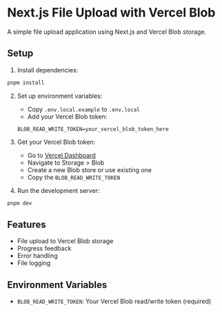 # Next.js File Upload with Vercel Blob

A simple file upload application using Next.js and Vercel Blob storage.

## Setup

1. Install dependencies:

```bash
pnpm install
```

2. Set up environment variables:

   - Copy `.env.local.example` to `.env.local`
   - Add your Vercel Blob token:

   ```
   BLOB_READ_WRITE_TOKEN=your_vercel_blob_token_here
   ```

3. Get your Vercel Blob token:

   - Go to [Vercel Dashboard](https://vercel.com/dashboard)
   - Navigate to Storage > Blob
   - Create a new Blob store or use existing one
   - Copy the `BLOB_READ_WRITE_TOKEN`

4. Run the development server:

```bash
pnpm dev
```

## Features

- File upload to Vercel Blob storage
- Progress feedback
- Error handling
- File logging

## Environment Variables

- `BLOB_READ_WRITE_TOKEN`: Your Vercel Blob read/write token (required)

